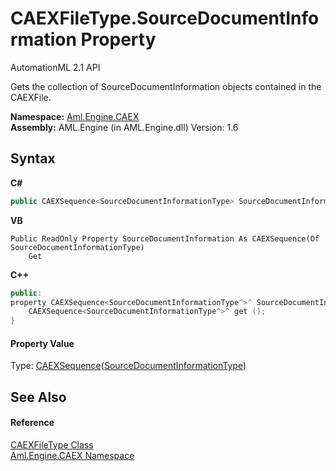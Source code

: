 # CAEXFileType.SourceDocumentInformation Property 
AutomationML 2.1 API 

Gets the collection of SourceDocumentInformation objects contained in the CAEXFile.

**Namespace:**&nbsp;<a href="N_Aml_Engine_CAEX">Aml.Engine.CAEX</a><br />**Assembly:**&nbsp;AML.Engine (in AML.Engine.dll) Version: 1.6

## Syntax

**C#**<br />
``` C#
public CAEXSequence<SourceDocumentInformationType> SourceDocumentInformation { get; }
```

**VB**<br />
``` VB
Public ReadOnly Property SourceDocumentInformation As CAEXSequence(Of SourceDocumentInformationType)
	Get
```

**C++**<br />
``` C++
public:
property CAEXSequence<SourceDocumentInformationType^>^ SourceDocumentInformation {
	CAEXSequence<SourceDocumentInformationType^>^ get ();
}
```


#### Property Value
Type: <a href="T_Aml_Engine_CAEX_CAEXSequence_1">CAEXSequence</a>(<a href="T_Aml_Engine_CAEX_SourceDocumentInformationType">SourceDocumentInformationType</a>)

## See Also


#### Reference
<a href="T_Aml_Engine_CAEX_CAEXFileType">CAEXFileType Class</a><br /><a href="N_Aml_Engine_CAEX">Aml.Engine.CAEX Namespace</a><br />